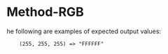 # Method-RGB
he following are examples of expected output values:
            
        (255, 255, 255) => "FFFFFF"
